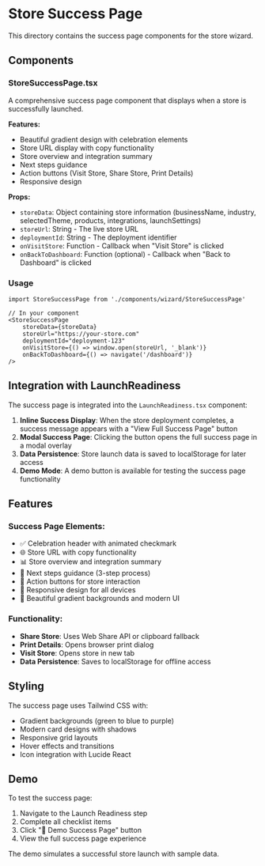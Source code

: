 # Store Success Page

This directory contains the success page components for the store wizard.

## Components

### StoreSuccessPage.tsx
A comprehensive success page component that displays when a store is successfully launched.

**Features:**
- Beautiful gradient design with celebration elements
- Store URL display with copy functionality
- Store overview and integration summary
- Next steps guidance
- Action buttons (Visit Store, Share Store, Print Details)
- Responsive design

**Props:**
- `storeData`: Object containing store information (businessName, industry, selectedTheme, products, integrations, launchSettings)
- `storeUrl`: String - The live store URL
- `deploymentId`: String - The deployment identifier
- `onVisitStore`: Function - Callback when "Visit Store" is clicked
- `onBackToDashboard`: Function (optional) - Callback when "Back to Dashboard" is clicked

### Usage

```tsx
import StoreSuccessPage from './components/wizard/StoreSuccessPage'

// In your component
<StoreSuccessPage
    storeData={storeData}
    storeUrl="https://your-store.com"
    deploymentId="deployment-123"
    onVisitStore={() => window.open(storeUrl, '_blank')}
    onBackToDashboard={() => navigate('/dashboard')}
/>
```

## Integration with LaunchReadiness

The success page is integrated into the `LaunchReadiness.tsx` component:

1. **Inline Success Display**: When the store deployment completes, a success message appears with a "View Full Success Page" button
2. **Modal Success Page**: Clicking the button opens the full success page in a modal overlay
3. **Data Persistence**: Store launch data is saved to localStorage for later access
4. **Demo Mode**: A demo button is available for testing the success page functionality

## Features

### Success Page Elements:
- ✅ Celebration header with animated checkmark
- 🌐 Store URL with copy functionality
- 📊 Store overview and integration summary
- 🎯 Next steps guidance (3-step process)
- 🔗 Action buttons for store interaction
- 📱 Responsive design for all devices
- 🎨 Beautiful gradient backgrounds and modern UI

### Functionality:
- **Share Store**: Uses Web Share API or clipboard fallback
- **Print Details**: Opens browser print dialog
- **Visit Store**: Opens store in new tab
- **Data Persistence**: Saves to localStorage for offline access

## Styling

The success page uses Tailwind CSS with:
- Gradient backgrounds (green to blue to purple)
- Modern card designs with shadows
- Responsive grid layouts
- Hover effects and transitions
- Icon integration with Lucide React

## Demo

To test the success page:
1. Navigate to the Launch Readiness step
2. Complete all checklist items
3. Click "🎯 Demo Success Page" button
4. View the full success page experience

The demo simulates a successful store launch with sample data. 